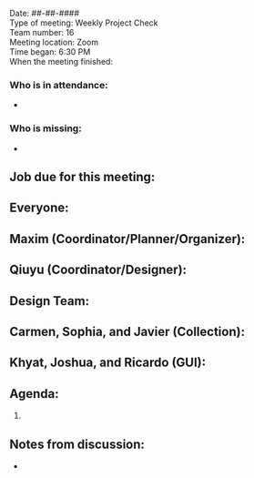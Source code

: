 Date: ##-##-#### <br>
Type of meeting: Weekly Project Check <br>
Team number: 16 <br>
Meeting location: Zoom <br>
Time began: 6:30 PM <br> 
When the meeting finished:

### Who is in attendance:
-

### Who is missing:
-

## Job due for this meeting:
Everyone:
-

Maxim (Coordinator/Planner/Organizer):
-

Qiuyu (Coordinator/Designer):
-

Design Team:
-

Carmen, Sophia, and Javier (Collection):
-

Khyat, Joshua, and Ricardo (GUI):
-

## Agenda:
1.

## Notes from discussion:
-
